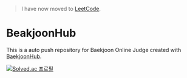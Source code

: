 > I have now moved to [LeetCode](https://github.com/ifindary/LeetHub).

# BeakjoonHub

This is a auto push repository for Baekjoon Online Judge created with [BaekjoonHub](https://github.com/BaekjoonHub/BaekjoonHub).

[![Solved.ac 프로필](http://mazassumnida.wtf/api/v2/generate_badge?boj=ifindary)](https://solved.ac/ifindary)
